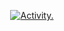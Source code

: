 <p align="center">
  <a href="https://github.com/ashutosh00710/github-readme-activity-graph">
    <img src="https://github-readme-activity-graph.vercel.app/graph?username=Ebonfly&bg_color=1e1e2e&color=cdd6f4&line=cba6f7&point=cba6f7&hide_border=true&hide_title=true&height=300&area=true&area_color=cba6f7&grid=false&radius=4.5" alt="Activity."/>
  </a>
</p>

